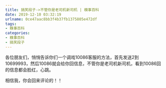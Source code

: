 ```yaml
---
title: 搞笑段子->不管你是老司机新司机 | 糗事百科
date: 2019-12-10 03:32:19
urlname: 0ce47aac8bb3f4b37fb1375805e472df
tags: 
- 糗事百科
categories:
- 糗事百科
- 搞笑段子
---
```

各位朋友们，悄悄告诉你们一个调戏10086客服的方法，首先发送2到10699993，然后10086就会给你回信息，不管你是老司机新司机，看到10086回的信息都会脸红，心跳。

相信我，你会回来评论的！！


